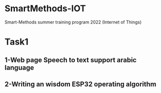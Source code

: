 # SmartMethods-IOT
Smart-Methods summer training program 2022 (Internet of Things)


# Task1 
## 1-Web page Speech to text support arabic language
## 2-Writing an wisdom ESP32 operating algorithm
